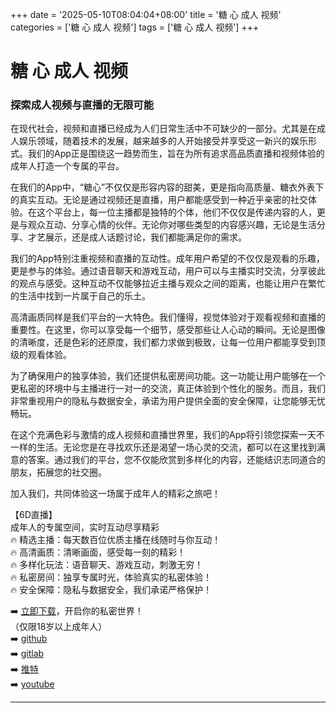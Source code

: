+++
date = '2025-05-10T08:04:04+08:00'
title = '糖 心 成人 视频'
categories = ['糖 心 成人 视频']
tags = ['糖 心 成人 视频']
+++

# 糖 心 成人 视频

### 探索成人视频与直播的无限可能

在现代社会，视频和直播已经成为人们日常生活中不可缺少的一部分。尤其是在成人娱乐领域，随着技术的发展，越来越多的人开始接受并享受这一新兴的娱乐形式。我们的App正是围绕这一趋势而生，旨在为所有追求高品质直播和视频体验的成年人打造一个专属的平台。

在我们的App中，“糖心”不仅仅是形容内容的甜美，更是指向高质量、糖衣外表下的真实互动。无论是通过视频还是直播，用户都能感受到一种近乎亲密的社交体验。在这个平台上，每一位主播都是独特的个体，他们不仅仅是传递内容的人，更是与观众互动、分享心情的伙伴。无论你对哪些类型的内容感兴趣，无论是生活分享、才艺展示，还是成人话题讨论，我们都能满足你的需求。

我们的App特别注重视频和直播的互动性。成年用户希望的不仅仅是观看的乐趣，更是参与的体验。通过语音聊天和游戏互动，用户可以与主播实时交流，分享彼此的观点与感受。这种互动不仅能够拉近主播与观众之间的距离，也能让用户在繁忙的生活中找到一片属于自己的乐土。

高清画质同样是我们平台的一大特色。我们懂得，视觉体验对于观看视频和直播的重要性。在这里，你可以享受每一个细节，感受那些让人心动的瞬间。无论是图像的清晰度，还是色彩的还原度，我们都力求做到极致，让每一位用户都能享受到顶级的观看体验。

为了确保用户的独享体验，我们还提供私密房间功能。这一功能让用户能够在一个更私密的环境中与主播进行一对一的交流，真正体验到个性化的服务。而且，我们非常重视用户的隐私与数据安全，承诺为用户提供全面的安全保障，让您能够无忧畅玩。

在这个充满色彩与激情的成人视频和直播世界里，我们的App将引领您探索一天不一样的生活。无论您是在寻找欢乐还是渴望一场心灵的交流，都可以在这里找到满意的答案。通过我们的平台，您不仅能欣赏到多样化的内容，还能结识志同道合的朋友，拓展您的社交圈。

加入我们，共同体验这一场属于成年人的精彩之旅吧！

【6D直播】  
成年人的专属空间，实时互动尽享精彩  
🔥 精选主播：每天数百位优质主播在线随时与你互动！  
🔥 高清画质：清晰画面，感受每一刻的精彩！  
🔥 多样化玩法：语音聊天、游戏互动，刺激无穷！  
🔥 私密房间：独享专属时光，体验真实的私密体验！  
🔥 安全保障：隐私与数据安全，我们承诺严格保护！  

➡️ [立即下载](https://down123.s3.ap-east-1.amazonaws.com/down/down.html?channelCode=blog)，开启你的私密世界！  
（仅限18岁以上成年人）  
➡️ [github](https://aldult-live.github.io/)  
➡️ [gitlab](https://seo-09598d.gitlab.io/)  
➡️ [推特](https://x.com/wegame33)  
➡️ [youtube](https://www.youtube.com/@6Dlive)  

---
